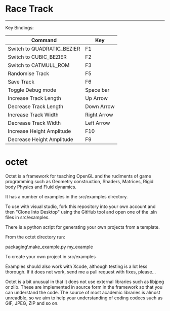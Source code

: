 # Race Track

------------------

Key Bindings:

| Command  | Key |
| ------------- | ------------- |
| Switch to QUADRATIC_BEZIER  | F1  |
| Switch to CUBIC_BEZIER  | F2  |
| Switch to CATMULL_ROM  | F3  |
| Randomise Track | F5  |
| Save Track | F6  |
| Toggle Debug mode  | Space bar  |
| Increase Track Length  | Up Arrow  |
| Decrease Track Length  | Down Arrow  |
| Increase Track Width  | Right Arrow  |
| Decrease Track Width  | Left Arrow  |
| Increase Height Amplitude  | F10  |
| Decrease Height Amplitude  | F9  |


# octet

Octet is a framework for teaching OpenGL and the rudiments of game programming such
as Geometry construction, Shaders, Matrices, Rigid body Physics and Fluid dynamics.

It has a number of examples in the src/examples directory.

To use with visual studio, fork this repository into your own account and then
"Clone Into Desktop" using the GitHub tool and open one of the .sln files in src/examples.

There is a python script for generating your own projects from a template.

From the octet directory run:

packaging\make_example.py my_example

To create your own project in src/examples

Examples should also work with Xcode, although testing is a lot less thorough. If it does not work, send
me a pull request with fixes, please...

Octet is a bit unusual in that it does not use external libraries such as libjpeg or zlib.
These are implemented in source form in the framework so that you can understand the code.
The source of most academic libraries is almost unreadble, so we aim to help your understanding
of coding codecs such as GIF, JPEG, ZIP and so on.

